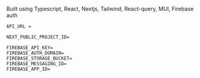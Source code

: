 Built using Typescript, React, Nextjs, Tailwind, React-query, MUI, Firebase auth

```
API_URL =

NEXT_PUBLIC_PROJECT_ID=

FIREBASE_API_KEY=
FIREBASE_AUTH_DOMAIN=
FIREBASE_STORAGE_BUCKET=
FIREBASE_MESSAGING_ID=
FIREBASE_APP_ID=
```
